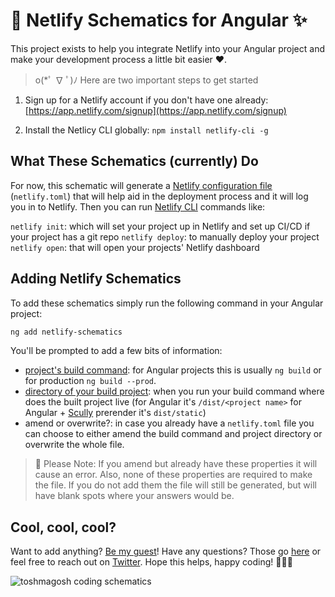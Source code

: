 # 💙 Netlify Schematics for Angular ✨

This project exists to help you integrate Netlify into your Angular project and make your development process a little bit easier ♥.

> o(\*ﾟ ∇ ﾟ)ﾉ Here are two important steps to get started

1. Sign up for a Netlify account if you don't have one already: [https://app.netlify.com/signup](https://app.netlify.com/signup)

2. Install the Netlicy CLI globally:
   `npm install netlify-cli -g`

## What These Schematics (currently) Do

For now, this schematic will generate a [Netlify configuration file](https://docs.netlify.com/configure-builds/file-based-configuration/?utm_source=project-repo&utm_medium=netlify-schematics_tzm&utm_campaign=devex) (`netlify.toml`) that will help aid in the deployment process and it will log you in to Netlify. Then you can run [Netlify CLI](https://docs.netlify.com/cli/get-started/?utm_source=project-repo&utm_medium=netlify-schematics_tzm&utm_campaign=devex) commands like:

`netlify init`: which will set your project up in Netlify and set up CI/CD if your project has a git repo
`netlify deploy`: to manually deploy your project
`netlify open`: that will open your projects' Netlify dashboard

## Adding Netlify Schematics

To add these schematics simply run the following command in your Angular project:

```bash
ng add netlify-schematics
```

You'll be prompted to add a few bits of information:

- [project's build command](https://docs.netlify.com/configure-builds/get-started/#definitions?utm_source=project-repo&utm_medium=netlify-schematics_tzm&utm_campaign=devex): for Angular projects this is usually `ng build` or for production `ng build --prod`.
- [directory of your build project](https://docs.netlify.com/configure-builds/get-started/#definitions?utm_source=project-repo&utm_medium=netlify-schematics_tzm&utm_campaign=devex): when you run your build command where does the built project live (for Angular it's `/dist/<project name>` for Angular + [Scully](https://github.com/scullyio/scully/blob/master/README.md) prerender it's `dist/static`)
- amend or overwrite?: in case you already have a `netlify.toml` file you can choose to either amend the build command and project directory or overwrite the whole file.

> 🚨 Please Note: If you amend but already have these properties it will cause an error. Also, none of these properties are required to make the file. If you do not add them the file will still be generated, but will have blank spots where your answers would be.

## Cool, cool, cool?

Want to add anything? [Be my guest](https://github.com/tzmanics/netlify-schematics/blob/master/CONTRIBUTING.md)! Have any questions? Those go [here](https://github.com/tzmanics/netlify-schematics/issues) or feel free to reach out on [Twitter](http://twitter.com/tzmanics). Hope this helps, happy coding! 👩🏻‍💻

![toshmagosh coding schematics](https://github.com/tzmanics/deploy-for-dogs/blob/master/images/toshi-01.gif?raw=true)
